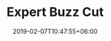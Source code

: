 ---
title: "Expert Buzz Cut"
date: 2019-02-07T10:47:55+06:00
description: "Transform your look with an expert buzz cut designed for short hair, offering a sleek and contemporary style."
image: "/images/project/haricut-4.jpg"
category: "Haircut"
---